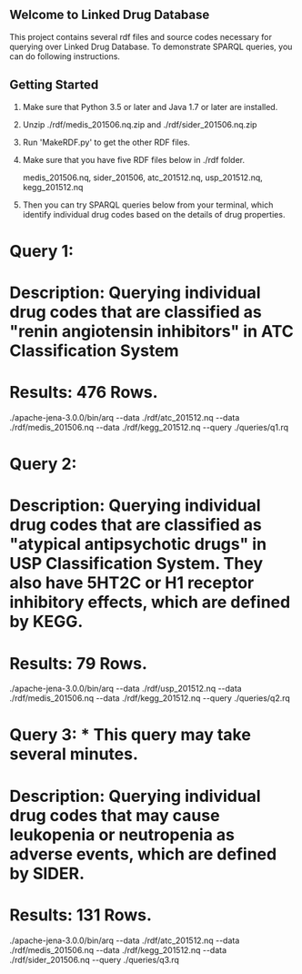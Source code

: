 ## Welcome to Linked Drug DatabaseThis project contains several rdf files and source codes necessary for querying over Linked Drug Database.To demonstrate SPARQL queries, you can do following instructions.## Getting Started1. Make sure that Python 3.5 or later and Java 1.7 or later are installed.2. Unzip ./rdf/medis_201506.nq.zip and ./rdf/sider_201506.nq.zip3. Run 'MakeRDF.py' to get the other RDF files.4. Make sure that you have five RDF files below in ./rdf folder.   medis_201506.nq, sider_201506, atc_201512.nq, usp_201512.nq, kegg_201512.nq5. Then you can try SPARQL queries below from your terminal, which identify individual drug codes based on the details of drug properties.# Query 1: # Description: Querying individual drug codes that are classified as "renin angiotensin inhibitors" in ATC Classification System # Results: 476 Rows. ./apache-jena-3.0.0/bin/arq --data ./rdf/atc_201512.nq --data ./rdf/medis_201506.nq --data ./rdf/kegg_201512.nq --query ./queries/q1.rq# Query 2: # Description: Querying individual drug codes that are classified as "atypical antipsychotic drugs" in USP Classification System. They also have 5HT2C or H1 receptor inhibitory effects, which are defined by KEGG.# Results: 79 Rows. ./apache-jena-3.0.0/bin/arq --data ./rdf/usp_201512.nq --data ./rdf/medis_201506.nq --data ./rdf/kegg_201512.nq --query ./queries/q2.rq# Query 3: * This query may take several minutes.# Description: Querying individual drug codes that may cause leukopenia or neutropenia as adverse events, which are defined by SIDER.# Results: 131 Rows. ./apache-jena-3.0.0/bin/arq --data ./rdf/atc_201512.nq --data ./rdf/medis_201506.nq --data ./rdf/kegg_201512.nq --data ./rdf/sider_201506.nq --query ./queries/q3.rq